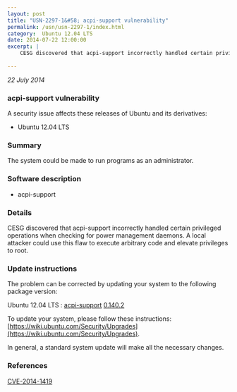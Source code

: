 ```yaml
---
layout: post
title: "USN-2297-1&#58; acpi-support vulnerability"
permalink: /usn/usn-2297-1/index.html
category:  Ubuntu 12.04 LTS
date: 2014-07-22 12:00:00
excerpt: |
    CESG discovered that acpi-support incorrectly handled certain privileged operations when checking for power management daemons. A local attacker could use this flaw to execute arbitrary code and elevate privileges to root. 
    
--- 
```

 
 

*22 July 2014*

### acpi-support vulnerability

A security issue affects these releases of Ubuntu and its derivatives:

* Ubuntu 12.04 LTS

### Summary

The system could be made to run programs as an administrator. 

### Software description

* acpi-support 

### Details

CESG discovered that acpi-support incorrectly handled certain privileged operations when checking for power management daemons. A local attacker could use this flaw to execute arbitrary code and elevate privileges to root. 

### Update instructions

The problem can be corrected by updating your system to the following package version:

Ubuntu 12.04 LTS
 : [acpi-support](https://launchpad.net/ubuntu/+source/acpi-support) <span> [0.140.2](https://launchpad.net/ubuntu/+source/acpi-support/0.140.2) </span> 

To update your system, please follow these instructions: [https://wiki.ubuntu.com/Security/Upgrades](https://wiki.ubuntu.com/Security/Upgrades).

In general, a standard system update will make all the necessary changes. 

### References

 
 [CVE-2014-1419](http://people.ubuntu.com/~ubuntu-security/cve/CVE-2014-1419)
 

